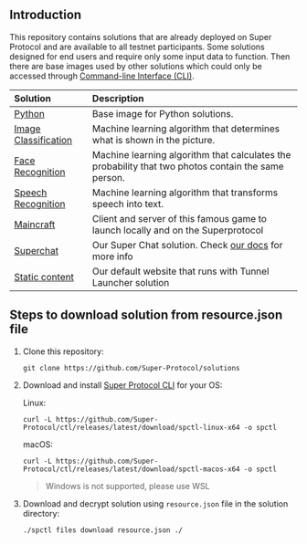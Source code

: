 ## Introduction

This repository contains solutions that are already deployed on Super Protocol and are available to all testnet participants. Some solutions designed for end users and require only some input data to function. Then there are base images used by other solutions which could only be accessed through [Command-line Interface (CLI)](https://github.com/Super-Protocol/spctl).

| Solution                                            | Description                                                                                                          |
| :-------------------------------------------------- | :------------------------------------------------------------------------------------------------------------------- |
| [Python](./Python)                                  | Base image for Python solutions.                                                                                     |
| [Image Classification](./Image%20Classification)    | Machine learning algorithm that determines what is shown in the picture.                                             |
| [Face Recognition](./Face%20Recognition)            | Machine learning algorithm that calculates the probability that two photos contain the same person.                  |
| [Speech Recognition](./Speech%20Recognition)        | Machine learning algorithm that transforms speech into text.                                                         |
| [Maincraft](./Tunnel%20Client/minecraft)            | Client and server of this famous game to launch locally and on the Superprotocol                                     |
| [Superchat](./Tunnel%20Client/chat)                 | Our Super Chat solution. Check [our docs](https://docs.superprotocol.com/developers/offers/superchat/) for more info |
| [Static content](./Tunnel%20Client/static-content/) | Our default website that runs with Tunnel Launcher solution                                                          |

## Steps to download solution from resource.json file

1. Clone this repository:

   ```
   git clone https://github.com/Super-Protocol/solutions
   ```

2. Download and install [Super Protocol CLI](https://github.com/Super-Protocol/ctl) for your OS:

   Linux:

   ```
   curl -L https://github.com/Super-Protocol/ctl/releases/latest/download/spctl-linux-x64 -o spctl
   ```

   macOS:

   ```
   curl -L https://github.com/Super-Protocol/ctl/releases/latest/download/spctl-macos-x64 -o spctl
   ```

   > Windows is not supported, please use WSL

3. Download and decrypt solution using `resource.json` file in the solution directory:
   ```
   ./spctl files download resource.json ./
   ```
